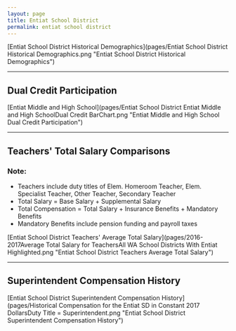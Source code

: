 ```yaml
---
layout: page
title: Entiat School District
permalink: entiat school district
---
```



[Entiat School District Historical Demographics](pages/Entiat School District Historical Demographics.png "Entiat School District Historical Demographics")

___

## Dual Credit Participation

[Entiat Middle and High School](pages/Entiat School District Entiat Middle and High SchoolDual Credit BarChart.png "Entiat Middle and High School Dual Credit Participation")


___

## Teachers' Total Salary Comparisons
### Note:
- Teachers include duty titles of Elem. Homeroom Teacher, Elem. Specialist Teacher, Other Teacher, Secondary Teacher
- Total Salary = Base Salary + Supplemental Salary
- Total Compensation = Total Salary + Insurance Benefits + Mandatory Benefits
- Mandatory Benefits include pension funding and payroll taxes

[Entiat School District Teachers' Average Total Salary](pages/2016-2017Average Total Salary for TeachersAll WA School Districts With Entiat Highlighted.png "Entiat School District Teachers Average Total Salary")


___

## Superintendent Compensation History

[Entiat School District Superintendent Compensation History](pages/Historical Compensation for the Entiat SD in Constant 2017 DollarsDuty Title = Superintendent.png "Entiat School District Superintendent Compensation History")

